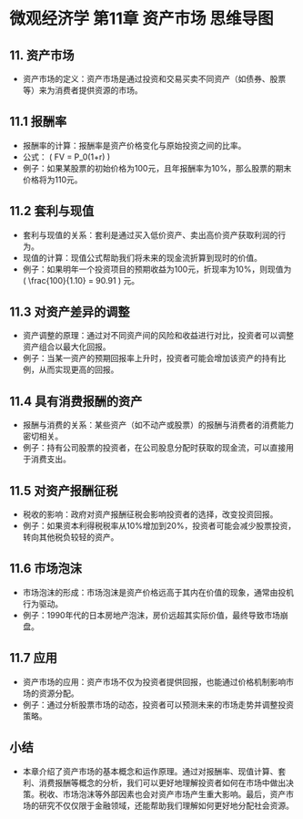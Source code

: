 # 微观经济学 第11章 资产市场 思维导图

## 11. 资产市场
  - 资产市场的定义：资产市场是通过投资和交易买卖不同资产（如债券、股票等）来为消费者提供资源的市场。

## 11.1 报酬率
  - 报酬率的计算：报酬率是资产价格变化与原始投资之间的比率。
  - 公式： \( FV = P_0(1+r) \)
  - 例子：如果某股票的初始价格为100元，且年报酬率为10%，那么股票的期末价格将为110元。

## 11.2 套利与现值
  - 套利与现值的关系：套利是通过买入低价资产、卖出高价资产获取利润的行为。
  - 现值的计算：现值公式帮助我们将未来的现金流折算到现时的价值。
  - 例子：如果明年一个投资项目的预期收益为100元，折现率为10%，则现值为 \( \frac{100}{1.10} = 90.91 \) 元。

## 11.3 对资产差异的调整
  - 资产调整的原理：通过对不同资产间的风险和收益进行对比，投资者可以调整资产组合以最大化回报。
  - 例子：当某一资产的预期回报率上升时，投资者可能会增加该资产的持有比例，从而实现更高的回报。

## 11.4 具有消费报酬的资产
  - 报酬与消费的关系：某些资产（如不动产或股票）的报酬与消费者的消费能力密切相关。
  - 例子：持有公司股票的投资者，在公司股息分配时获取的现金流，可以直接用于消费支出。

## 11.5 对资产报酬征税
  - 税收的影响：政府对资产报酬征税会影响投资者的选择，改变投资回报。
  - 例子：如果资本利得税税率从10%增加到20%，投资者可能会减少股票投资，转向其他税负较轻的资产。

## 11.6 市场泡沫
  - 市场泡沫的形成：市场泡沫是资产价格远高于其内在价值的现象，通常由投机行为驱动。
  - 例子：1990年代的日本房地产泡沫，房价远超其实际价值，最终导致市场崩盘。

## 11.7 应用
  - 资产市场的应用：资产市场不仅为投资者提供回报，也能通过价格机制影响市场的资源分配。
  - 例子：通过分析股票市场的动态，投资者可以预测未来的市场走势并调整投资策略。

## 小结
  - 本章介绍了资产市场的基本概念和运作原理。通过对报酬率、现值计算、套利、消费报酬等概念的分析，我们可以更好地理解投资者如何在市场中做出决策。税收、市场泡沫等外部因素也会对资产市场产生重大影响。最后，资产市场的研究不仅仅限于金融领域，还能帮助我们理解如何更好地分配社会资源。
